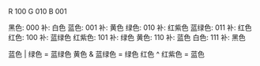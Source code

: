 R 100
G 010
B 001

黑色: 000       补: 白色
蓝色: 001       补: 黄色
绿色: 010       补: 红紫色
蓝绿色: 011     补: 红色
红色: 100       补: 蓝绿色
红紫色: 101     补: 绿色
黄色: 110       补: 蓝色
白色: 111       补: 黑色

蓝色 | 绿色 = 蓝绿色
黄色 & 蓝绿色 = 绿色
红色 ^ 红紫色 = 蓝色